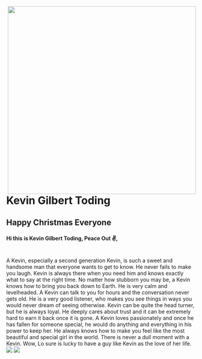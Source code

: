 <img align='right' src='https://media.baamboozle.com/uploads/images/16441/1608576638_533336' width='500'>
<h1>Kevin Gilbert Toding</h1>
<h2>Happy Christmas Everyone</h2>
<h4>Hi this is Kevin Gilbert Toding, Peace Out ✌️,</h4>
<br>
A Kevin, especially a second generation Kevin, is such a sweet and handsome man that everyone wants to get to know. He never fails to make you laugh. Kevin is always there when you need him and knows exactly what to say at the right time. No matter how stubborn you may be, a Kevin knows how to bring you back down to Earth. He is very calm and levelheaded. A Kevin can talk to you for hours and the conversation never gets old. He is a very good listener, who makes you see things in ways you would never dream of seeing otherwise. Kevin can be quite the head turner, but he is always loyal. He deeply cares about trust and it can be extremely hard to earn it back once it is gone. A Kevin loves passionately and once he has fallen for someone special, he would do anything and everything in his power to keep her. He always knows how to make you feel like the most beautiful and special girl in the world. There is never a dull moment with a Kevin.
Wow, Lo sure is lucky to have a guy like Kevin as the love of her life.

<img src='![unnamed](https://user-images.githubusercontent.com/79959818/141721118-549cb482-47e3-427f-bef5-92ad79f85c4f.png)'>


<img src='https://www.foresiight.com.au/wp-content/uploads/2019/12/merry-christmas-png-2344x978_83f32b99.png'>












                                                                                    

